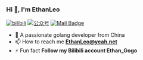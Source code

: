 <!--
**wanyuqin/wanyuqin** is a ✨ _special_ ✨ repository because its `README.md` (this file) appears on your GitHub profile.

Here are some ideas to get you started:

- 🔭 I’m currently working on ...
- 🌱 I’m currently learning ...
- 👯 I’m looking to collaborate on ...
- 🤔 I’m looking for help with ...
- 💬 Ask me about ...
- 📫 How to reach me: ...
- 😄 Pronouns: ...
- ⚡ Fun fact: ...
-->


### Hi 👋, I'm EthanLeo
[![bilibili](https://img.shields.io/badge/Bilibili-Ethan__Gogo-red?logo=Bilibili&style=flat)](https://space.bilibili.com/160793087)
[![公众号](https://img.shields.io/badge/%E5%85%AC%E4%BC%97%E5%8F%B7-bitter-brightgreen)]()
[![Mail Badge](https://img.shields.io/badge/-ethanleo@yeah.net-c14438?style=flat&logo=Gmail&logoColor=white&link=mailto:ethanleo@yeah.net)](mailto:ethanleo@yeah.net)

- 🤔 A passionate golang developer from China
- 📫 How to reach me **EthanLeo@yeah.net**
- ⚡ Fun fact **Follow my Bilibili account Ethan_Gogo**

